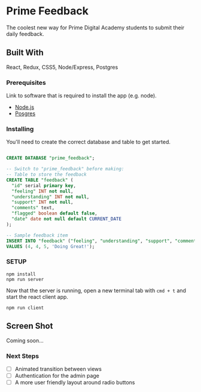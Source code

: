 # Prime Feedback

The coolest new way for Prime Digital Academy students to submit their daily feedback. 

## Built With

React, Redux, CSS5, Node/Express, Postgres

### Prerequisites

Link to software that is required to install the app (e.g. node).

- [Node.js](https://nodejs.org/en/)
- [Posgres](https://www.postgresql.org/)


### Installing

You'll need to create the correct database and table to get started.

```sql

CREATE DATABASE "prime_feedback";

-- Switch to "prime_feedback" before making:
-- Table to store the feedback
CREATE TABLE "feedback" (
  "id" serial primary key,
  "feeling" INT not null,
  "understanding" INT not null,
  "support" INT not null,
  "comments" text,
  "flagged" boolean default false,
  "date" date not null default CURRENT_DATE
); 

-- Sample feedback item
INSERT INTO "feedback" ("feeling", "understanding", "support", "comments")
VALUES (4, 4, 5, 'Doing Great!');

```

### SETUP

```
npm install
npm run server
```

Now that the server is running, open a new terminal tab with `cmd + t` and start the react client app.

```
npm run client
```

## Screen Shot

Coming soon...


### Next Steps

- [ ] Animated transition between views
- [ ] Authentication for the admin page
- [ ] A more user friendly layout around radio buttons